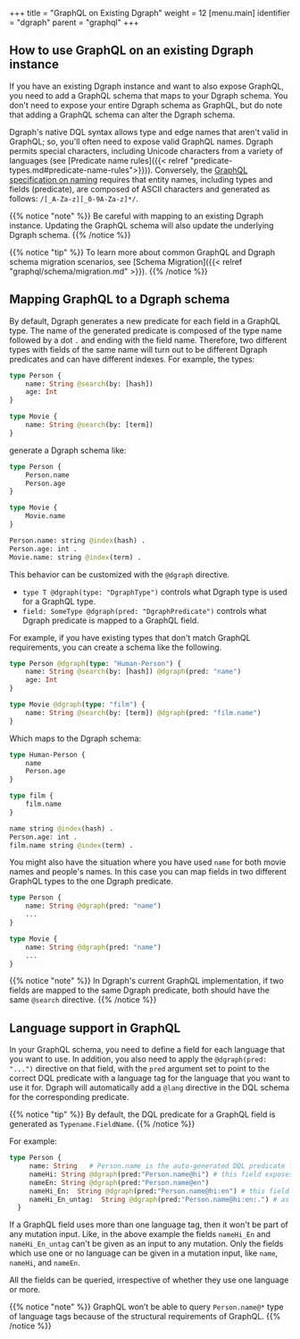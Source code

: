 +++
title = "GraphQL on Existing Dgraph"
weight = 12
[menu.main]
  identifier = "dgraph"
  parent = "graphql"
+++

## How to use GraphQL on an existing Dgraph instance

If you have an existing Dgraph instance and want to also expose GraphQL, you need to add a GraphQL schema that maps to your Dgraph schema.  You don't need to expose your entire Dgraph schema as GraphQL, but do note that adding a GraphQL schema can alter the Dgraph schema.

Dgraph's native DQL syntax allows type and edge names that aren't valid in GraphQL; so, you'll often need to expose valid GraphQL names. Dgraph permits special characters, including Unicode characters from a variety of  languages (see [Predicate name rules]({{< relref "predicate-types.md#predicate-name-rules">}})). Conversely, the [GraphQL specification on naming](https://spec.graphql.org/June2018/#sec-Names) requires that entity names, including types and fields (predicate), are composed of ASCII characters and generated as follows: `/[_A-Za-z][_0-9A-Za-z]*/`.

{{% notice "note" %}}
Be careful with mapping to an existing Dgraph instance. Updating the GraphQL schema will also update the underlying Dgraph schema. 
{{% /notice %}}

{{% notice "tip" %}}
To learn more about common GraphQL and Dgraph schema migration scenarios, see [Schema Migration]({{< relref "graphql/schema/migration.md" >}}).
{{% /notice %}}

## Mapping GraphQL to a Dgraph schema

By default, Dgraph generates a new predicate for each field in a GraphQL type. The name of the generated predicate is composed of the type name followed by a dot `.` and ending with the field name. Therefore, two different types with fields of the same name will turn out to be different Dgraph predicates and can have different indexes.  For example, the types:

```graphql
type Person {
    name: String @search(by: [hash])
    age: Int
}

type Movie {
    name: String @search(by: [term])
}
```

generate a Dgraph schema like:

```graphql
type Person {
    Person.name
    Person.age
}

type Movie {
    Movie.name
}

Person.name: string @index(hash) .
Person.age: int .
Movie.name: string @index(term) .
```

This behavior can be customized with the `@dgraph` directive.  

* `type T @dgraph(type: "DgraphType")` controls what Dgraph type is used for a GraphQL type.
* `field: SomeType @dgraph(pred: "DgraphPredicate")` controls what Dgraph predicate is mapped to a GraphQL field.

For example, if you have existing types that don't match GraphQL requirements, you can create a schema like the following.

```graphql
type Person @dgraph(type: "Human-Person") {
    name: String @search(by: [hash]) @dgraph(pred: "name")
    age: Int
}

type Movie @dgraph(type: "film") {
    name: String @search(by: [term]) @dgraph(pred: "film.name")
}
```

Which maps to the Dgraph schema:

```graphql
type Human-Person {
    name
    Person.age
}

type film {
    film.name
}

name string @index(hash) .
Person.age: int .
film.name string @index(term) .
```

You might also have the situation where you have used `name` for both movie names and people's names.  In this case you can map fields in two different GraphQL types to the one Dgraph predicate.

```graphql
type Person {
    name: String @dgraph(pred: "name")
    ...
}

type Movie {
    name: String @dgraph(pred: "name")
    ...
}
```

{{% notice "note" %}}
In Dgraph's current GraphQL implementation, if two fields are mapped to the same Dgraph predicate, both should have the same `@search` directive.
{{% /notice %}}

## Language support in GraphQL

In your GraphQL schema, you need to define a field for each language that you want to use. 
In addition, you also need to apply the `@dgraph(pred: "...")` directive on that field, with the `pred` argument set to point to the correct DQL predicate with a language tag for the language that you want to use it for.
Dgraph will automatically add a `@lang` directive in the DQL schema for the corresponding predicate.

{{% notice "tip" %}}
By default, the DQL predicate for a GraphQL field is generated as `Typename.FieldName`.
{{% /notice %}}

For example:

```graphql
type Person {
     name: String   # Person.name is the auto-generated DQL predicate for this GraphQL field, unless overridden using @dgraph(pred: "...")
     nameHi: String @dgraph(pred:"Person.name@hi") # this field exposes the value for the language tag `@hi` for the DQL predicate `Person.name` to GraphQL
     nameEn: String @dgraph(pred:"Person.name@en")
     nameHi_En:  String @dgraph(pred:"Person.name@hi:en") # this field uses multiple language tags: `@hi` and `@en`
     nameHi_En_untag:  String @dgraph(pred:"Person.name@hi:en:.") # as this uses `.`, it will give untagged values if there is no value for `@hi` or `@en`
  }
```

If a GraphQL field uses more than one language tag, then it won't be part of any mutation input. Like, in the above example the fields `nameHi_En` and `nameHi_En_untag` can't be given as an input to any mutation. Only the fields which use one or no language can be given in a mutation input, like `name`, `nameHi`, and `nameEn`.

All the fields can be queried, irrespective of whether they use one language or more.

{{% notice "note" %}}
GraphQL won’t be able to query `Person.name@*` type of language tags because of the structural requirements of GraphQL.
{{% /notice %}}


